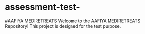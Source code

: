 # assessment-test-

#AAFIYA MEDIRETREATS
Welcome to the AAFIYA MEDIRETREATS Repository! 
This project is designed for the test purpose.
